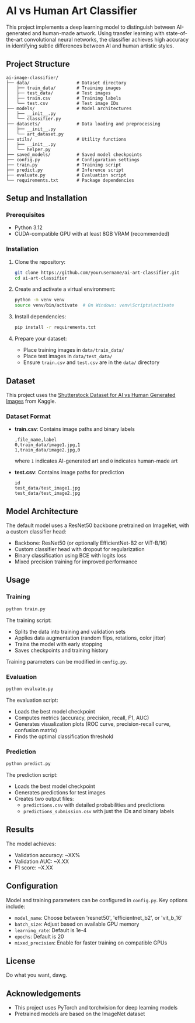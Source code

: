 # AI vs Human Art Classifier

This project implements a deep learning model to distinguish between AI-generated and human-made artwork. Using transfer learning with state-of-the-art convolutional neural networks, the classifier achieves high accuracy in identifying subtle differences between AI and human artistic styles.

## Project Structure

```
ai-image-classifier/
├── data/                  # Dataset directory
│   ├── train_data/        # Training images
│   ├── test_data/         # Test images
│   ├── train.csv          # Training labels
│   └── test.csv           # Test image IDs
├── models/                # Model architectures
│   ├── __init__.py
│   └── classifier.py
├── datasets/              # Data loading and preprocessing
│   ├── __init__.py
│   └── art_dataset.py
├── utils/                 # Utility functions
│   ├── __init__.py
│   └── helper.py
├── saved_models/          # Saved model checkpoints
├── config.py              # Configuration settings
├── train.py               # Training script
├── predict.py             # Inference script
├── evaluate.py            # Evaluation script
└── requirements.txt       # Package dependencies
```

## Setup and Installation

### Prerequisites

- Python 3.12
- CUDA-compatible GPU with at least 8GB VRAM (recommended)

### Installation

1. Clone the repository:
   ```bash
   git clone https://github.com/yourusername/ai-art-classifier.git
   cd ai-art-classifier
   ```

2. Create and activate a virtual environment:
   ```bash
   python -m venv venv
   source venv/bin/activate  # On Windows: venv\Scripts\activate
   ```

3. Install dependencies:
   ```bash
   pip install -r requirements.txt
   ```

4. Prepare your dataset:
   - Place training images in `data/train_data/`
   - Place test images in `data/test_data/`
   - Ensure `train.csv` and `test.csv` are in the `data/` directory

## Dataset

This project uses the [Shutterstock Dataset for AI vs Human Generated Images](https://www.kaggle.com/datasets/shreyasraghav/shutterstock-dataset-for-ai-vs-human-gen-image/data) from Kaggle.

### Dataset Format

- **train.csv**: Contains image paths and binary labels
  ```
  ,file_name,label
  0,train_data/image1.jpg,1
  1,train_data/image2.jpg,0
  ```
  where `1` indicates AI-generated art and `0` indicates human-made art

- **test.csv**: Contains image paths for prediction
  ```
  id
  test_data/test_image1.jpg
  test_data/test_image2.jpg
  ```

## Model Architecture

The default model uses a ResNet50 backbone pretrained on ImageNet, with a custom classifier head:

- Backbone: ResNet50 (or optionally EfficientNet-B2 or ViT-B/16)
- Custom classifier head with dropout for regularization
- Binary classification using BCE with logits loss
- Mixed precision training for improved performance

## Usage

### Training

```bash
python train.py
```

The training script:
- Splits the data into training and validation sets
- Applies data augmentation (random flips, rotations, color jitter)
- Trains the model with early stopping
- Saves checkpoints and training history

Training parameters can be modified in `config.py`.

### Evaluation

```bash
python evaluate.py
```

The evaluation script:
- Loads the best model checkpoint
- Computes metrics (accuracy, precision, recall, F1, AUC)
- Generates visualization plots (ROC curve, precision-recall curve, confusion matrix)
- Finds the optimal classification threshold

### Prediction

```bash
python predict.py
```

The prediction script:
- Loads the best model checkpoint
- Generates predictions for test images
- Creates two output files:
  - `predictions.csv` with detailed probabilities and predictions
  - `predictions_submission.csv` with just the IDs and binary labels

## Results

The model achieves:
- Validation accuracy: ~XX%
- Validation AUC: ~X.XX
- F1 score: ~X.XX

## Configuration

Model and training parameters can be configured in `config.py`. Key options include:

- `model_name`: Choose between 'resnet50', 'efficientnet_b2', or 'vit_b_16'
- `batch_size`: Adjust based on available GPU memory
- `learning_rate`: Default is 1e-4
- `epochs`: Default is 20
- `mixed_precision`: Enable for faster training on compatible GPUs

## License

Do what you want, dawg.

## Acknowledgements

- This project uses PyTorch and torchvision for deep learning models
- Pretrained models are based on the ImageNet dataset
